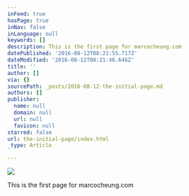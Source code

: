 ```yaml
---
inFeed: true
hasPage: true
inNav: false
inLanguage: null
keywords: []
description: This is the first page for marcocheung.com
datePublished: '2016-08-12T08:21:55.717Z'
dateModified: '2016-08-12T08:21:46.646Z'
title: ''
author: []
via: {}
sourcePath: _posts/2016-08-12-the-initial-page.md
authors: []
publisher:
  name: null
  domain: null
  url: null
  favicon: null
starred: false
url: the-initial-page/index.html
_type: Article

---
```

![](https://the-grid-user-content.s3-us-west-2.amazonaws.com/8f5bef1f-a765-4620-a26a-fcfa820e7b19.jpg)

This is the first page for marcocheung.com